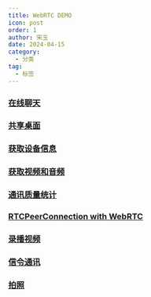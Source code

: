 ```yaml
---
title: WebRTC DEMO
icon: post
order: 1
author: 宋玉
date: 2024-04-15
category:
  - 分类
tag:
  - 标签
---
```



### [在线聊天](https://brain.songxingguo.com/demo//WebRTC/Chat/Chat.html)
  
<Chat />


### [共享桌面](https://brain.songxingguo.com/demo//WebRTC/DesktopRecorder.html)
  
<DesktopRecorder />


### [获取设备信息](https://brain.songxingguo.com/demo//WebRTC/GetDevices.html)
  
<GetDevices />


### [获取视频和音频](https://brain.songxingguo.com/demo//WebRTC/GetVideoAndAudio.html)
  
<GetVideoAndAudio />


### [通讯质量统计](https://brain.songxingguo.com/demo//WebRTC/Getstats.html)
  
<Getstats />


### [RTCPeerConnection with WebRTC](https://brain.songxingguo.com/demo//WebRTC/Peerconnection.html)
  
<Peerconnection />


### [录播视频](https://brain.songxingguo.com/demo//WebRTC/Recorder.html)
  
<Recorder />


### [信令通讯](https://brain.songxingguo.com/demo//WebRTC/Signal.html)
  
<Signal />


### [拍照](https://brain.songxingguo.com/demo//WebRTC/Takephoto.html)
  
<Takephoto />


